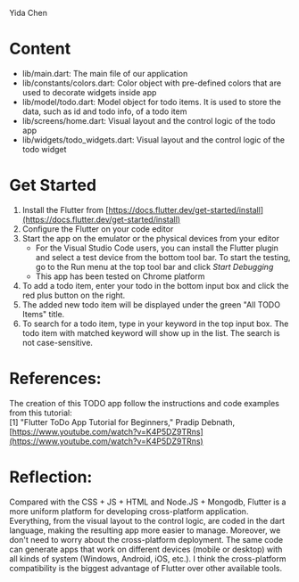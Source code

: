 Yida Chen

# Content

- lib/main.dart: The main file of our application
- lib/constants/colors.dart: Color object with pre-defined colors that are used to decorate widgets inside app  
- lib/model/todo.dart: Model object for todo items. It is used to store the data, such as id and todo info, of a todo item  
- lib/screens/home.dart: Visual layout and the control logic of the todo app
- lib/widgets/todo_widgets.dart: Visual layout and the control logic of the todo widget

# Get Started

1. Install the Flutter from [https://docs.flutter.dev/get-started/install](https://docs.flutter.dev/get-started/install)
2. Configure the Flutter on your code editor
3. Start the app on the emulator or the physical devices from your editor
    - For the Visual Studio Code users, you can install the Flutter plugin and select a test device from the bottom tool bar. To start the testing, go to the Run menu at the top tool bar and click *Start Debugging*
    - This app has been tested on Chrome platform
4. To add a todo item, enter your todo in the bottom input box and click the red plus button on the right. 
5. The added new todo item will be displayed under the green "All TODO Items" title.
6. To search for a todo item, type in your keyword in the top input box. The todo item with matched keyword will show up in the list. The search is not case-sensitive.

# References:
The creation of this TODO app follow the instructions and code examples from this tutorial:  
[1] "Flutter ToDo App Tutorial for Beginners," Pradip Debnath, [https://www.youtube.com/watch?v=K4P5DZ9TRns](https://www.youtube.com/watch?v=K4P5DZ9TRns)

# Reflection:
Compared with the CSS + JS + HTML and Node.JS + Mongodb, Flutter is a more uniform platform for developing cross-platform application. Everything, from the visual layout to the control logic, are coded in the dart language, making the resulting app more easier to manage. Moreover, we don't need to worry about the cross-platform deployment. The same code can generate apps that work on different devices (mobile or desktop) with all kinds of system (Windows, Android, iOS, etc.). I think the cross-platform compatibility is the biggest advantage of Flutter over other available tools. 
